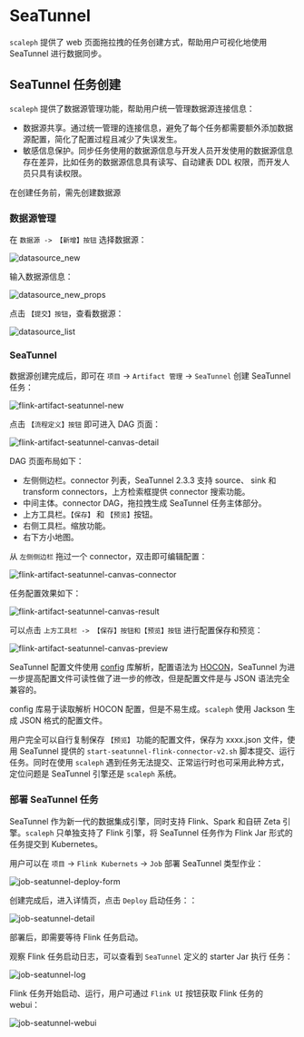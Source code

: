 # SeaTunnel

`scaleph` 提供了 web 页面拖拉拽的任务创建方式，帮助用户可视化地使用 SeaTunnel 进行数据同步。

## SeaTunnel 任务创建

`scaleph` 提供了数据源管理功能，帮助用户统一管理数据源连接信息：

- 数据源共享。通过统一管理的连接信息，避免了每个任务都需要额外添加数据源配置，简化了配置过程且减少了失误发生。
- 敏感信息保护。同步任务使用的数据源信息与开发人员开发使用的数据源信息存在差异，比如任务的数据源信息具有读写、自动建表 DDL 权限，而开发人员只具有读权限。

在创建任务前，需先创建数据源

### 数据源管理

在 `数据源 -> 【新增】按钮` 选择数据源：

![datasource_new](./images/job/datasource_new.png)

输入数据源信息：

![datasource_new_props](./images/job/datasource_new_props.png)

点击 `【提交】按钮`，查看数据源：

![datasource_list](./images/job/datasource_list.png)

### SeaTunnel

数据源创建完成后，即可在 `项目` -> `Artifact 管理` -> `SeaTunnel` 创建 SeaTunnel 任务：

![flink-artifact-seatunnel-new](./images/job/seatunnel/flink-artifact-seatunnel-new.jpg)

点击 `【流程定义】按钮` 即可进入 DAG 页面：

![flink-artifact-seatunnel-canvas-detail](./images/job/seatunnel/flink-artifact-seatunnel-canvas-detail.jpg)

DAG 页面布局如下：

- 左侧侧边栏。connector 列表，SeaTunnel 2.3.3 支持 source、 sink 和 transform connectors，上方检索框提供 connector 搜索功能。
- 中间主体。connector DAG，拖拉拽生成 SeaTunnel 任务主体部分。
- 上方工具栏。`【保存】` 和 `【预览】`按钮。
- 右侧工具栏。缩放功能。
- 右下方小地图。

从 `左侧侧边栏` 拖过一个 connector，双击即可编辑配置：

![flink-artifact-seatunnel-canvas-connector](./images/job/seatunnel/flink-artifact-seatunnel-canvas-connector.jpg)

任务配置效果如下：

![flink-artifact-seatunnel-canvas-result](./images/job/seatunnel/flink-artifact-seatunnel-canvas-result.jpg)

可以点击 `上方工具栏 -> 【保存】按钮和【预览】按钮` 进行配置保存和预览：

![flink-artifact-seatunnel-canvas-preview](./images/job/seatunnel/flink-artifact-seatunnel-canvas-preview.jpg)

SeaTunnel 配置文件使用 [config](https://github.com/lightbend/config) 库解析，配置语法为 [HOCON](https://github.com/lightbend/config/blob/main/HOCON.md)，SeaTunnel 为进一步提高配置文件可读性做了进一步的修改，但是配置文件是与 JSON 语法完全兼容的。

config 库易于读取解析 HOCON 配置，但是不易生成。`scaleph` 使用 Jackson 生成 JSON 格式的配置文件。

用户完全可以自行复制保存 `【预览】` 功能的配置文件，保存为 xxxx.json 文件，使用 SeaTunnel 提供的 `start-seatunnel-flink-connector-v2.sh` 脚本提交、运行任务。同时在使用 `scaleph` 遇到任务无法提交、正常运行时也可采用此种方式，定位问题是 SeaTunnel 引擎还是 `scaleph` 系统。

### 部署 SeaTunnel 任务

SeaTunnel 作为新一代的数据集成引擎，同时支持 Flink、Spark 和自研 Zeta 引擎。`scaleph` 只单独支持了 Flink 引擎，将 SeaTunnel 任务作为 Flink Jar 形式的任务提交到 Kubernetes。

用户可以在 `项目` -> `Flink Kubernets` -> `Job` 部署 SeaTunnel 类型作业：

![job-seatunnel-deploy-form](./images/job/seatunnel/job-seatunnel-deploy-form.jpg)

创建完成后，进入详情页，点击 `Deploy` 启动任务：：

![job-seatunnel-detail](./images/job/seatunnel/job-seatunnel-detail.jpg)

部署后，即需要等待 Flink 任务启动。

观察 Flink 任务启动日志，可以查看到 `SeaTunnel` 定义的 starter Jar 执行 任务：

![job-seatunnel-log](./images/job/seatunnel/job-seatunnel-log.jpg)

Flink 任务开始启动、运行，用户可通过 `Flink UI` 按钮获取 Flink 任务的 webui：

![job-seatunnel-webui](./images/job/seatunnel/job-seatunnel-webui.jpg)
